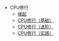 - CPU修行
    - [缘起](skill/basic/compose-because.md)
    - [CPU修行（基础）](skill/basic/compose-cpu.md)
    - [CPU修行（进阶）](skill/basic/compose-cpu-level2.md)
    - [CPU修行（实践）](skill/basic/compose-cpu-make.md)


